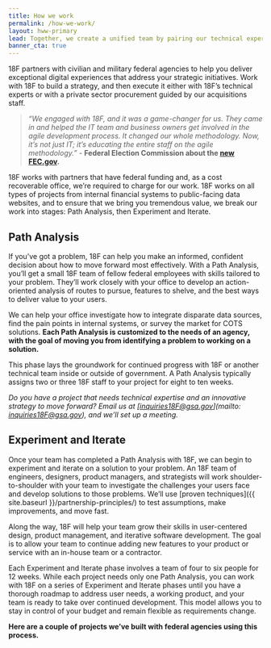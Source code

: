 ```yaml
---
title: How we work
permalink: /how-we-work/
layout: hww-primary
lead: Together, we create a unified team by pairing our technical expertise with your program knowledge.
banner_cta: true
---
```


18F partners with civilian and military federal agencies to help you deliver exceptional digital experiences that address your strategic initiatives. Work with 18F to build a strategy, and then execute it either with 18F’s technical experts or with a private sector procurement guided by our acquisitions staff. 

> _“We engaged with 18F, and it was a game-changer for us. They came in and helped the IT team and business owners get involved in the agile development process. It changed our whole methodology. Now, it’s not just IT; it’s educating the entire staff on the agile methodology.”_  - **Federal Election Commission about the [new FEC.gov](https://18f.gsa.gov/what-we-deliver/fec-gov/).**

18F works with partners that have federal funding and, as a cost recoverable office, we’re required to charge for our work. 18F works on all types of projects from internal financial systems to public-facing data websites, and to ensure that we bring you tremendous value, we break our work into stages: Path Analysis, then Experiment and Iterate.

## Path Analysis

If you’ve got a problem, 18F can help you make an informed, confident decision about how to move forward most effectively. With a Path Analysis, you’ll get a small 18F team of fellow federal employees with skills tailored to your problem. They’ll work closely with your office to develop an action-oriented analysis of routes to pursue, features to shelve, and the best ways to deliver value to your users.

We can help your office investigate how to integrate disparate data sources, find the pain points in internal systems, or survey the market for COTS solutions. **Each Path Analysis is customized to the needs of an agency, with the goal of moving you from identifying a problem to working on a solution.** 

This phase lays the groundwork for continued progress with 18F or another technical team inside or outside of government. A Path Analysis typically assigns two or three 18F staff to your project for eight to ten weeks. 

*Do you have a project that needs technical expertise and an innovative strategy to move forward? Email us at [inquiries18F@gsa.gov](mailto: inquiries18F@gsa.gov), and we’ll set up a meeting.* 

## Experiment and Iterate

Once your team has completed a Path Analysis with 18F, we can begin to experiment and iterate on a solution to your problem. An 18F team of engineers, designers, product managers, and strategists will work shoulder-to-shoulder with your team to investigate the challenges your users face and develop solutions to those problems. We’ll use [proven techniques]({{ site.baseurl }}/partnership-principles/) to test assumptions, make improvements, and move fast. 

Along the way, 18F will help your team grow their skills in user-centered design, product management, and iterative software development. The goal is to allow your team to continue adding new features to your product or service with an in-house team or a contractor.

Each Experiment and Iterate phase involves a team of four to six people for 12 weeks. While each project needs only one Path Analysis, you can work with 18F on a series of Experiment and Iterate phases until you have a thorough roadmap to address user needs, a working product, and your team is ready to take over continued development. This model allows you to stay in control of your budget and remain flexible as requirements change. 

**Here are a couple of projects we’ve built with federal agencies using this process.** 


